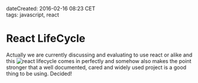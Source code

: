 dateCreated: 2016-02-16 08:23 CET  
tags: javascript, react  

# React LifeCycle

Actually we are currently discussing and evaluating to use react or alike
and this ![react lifecycle](http://imgh.us/react-lifecycle.svg) comes in perfectly and somehow
also makes the point stronger that a well documented, cared and widely used
project is a good thing to be using.
Decided!
